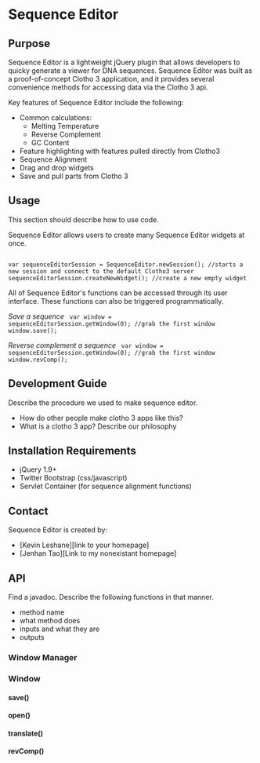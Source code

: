 Sequence Editor
===============
Purpose
---------------
Sequence Editor is a lightweight jQuery plugin that allows developers to quicky generate a viewer for DNA sequences. Sequence Editor was built as a proof-of-concept Clotho 3 application, and it provides several convenience methods for accessing data via the Clotho 3 api.

Key features of Sequence Editor include the following:
* Common calculations:
  * Melting Temperature
  * Reverse Complement
  * GC Content
* Feature highlighting with features pulled directly from Clotho3
* Sequence Alignment
* Drag and drop widgets
* Save and pull parts from Clotho 3

Usage
---------------
This section should describe how to use code.

Sequence Editor allows users to create many Sequence Editor widgets at once.

<code>
var sequenceEditorSession = SequenceEditor.newSession(); //starts a new session and connect to the default Clotho3 server
sequenceEditorSession.createNewWidget(); //create a new empty widget
</code>

All of Sequence Editor's functions can be accessed through its user interface. These functions can also be triggered programmatically. 

*Save a sequence*
<code>
var window = sequenceEditorSession.getWindow(0); //grab the first window
window.save();
</code>

*Reverse complement a sequence*
<code>
var window = sequenceEditorSession.getWindow(0); //grab the first window
window.revComp();
</code>

Development Guide
---------------
Describe the procedure we used to make sequence editor. 
* How do other people make clotho 3 apps like this?
* What is a clotho 3 app? Describe our philosophy

Installation Requirements
---------------
* jQuery 1.9+
* Twitter Bootstrap (css/javascript)
* Servlet Container (for sequence alignment functions)

Contact
---------------
Sequence Editor is created by:
* [Kevin Leshane][link to your homepage]
* [Jenhan Tao][Link to my nonexistant homepage]

API
---------------
Find a javadoc. Describe the following functions in that manner. 
* method name
* what method does
* inputs and what they are
* outputs

### Window Manager ###

### Window ###

#### save() ####

#### open() ####

#### translate() ####

#### revComp() ####
